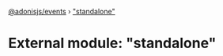 [@adonisjs/events](../README.md) › ["standalone"](_standalone_.md)

# External module: "standalone"


